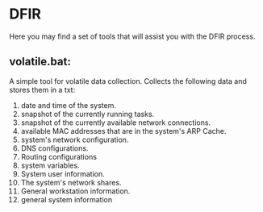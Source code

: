 # DFIR
Here you may find a set of tools that will assist you with the DFIR process.

## volatile.bat:
A simple tool for volatile data collection. 
Collects the following data and stores them in a txt:
1. date and time of the system.
2. snapshot of the currently running tasks.
3. snapshot of the currently available network connections.
4. available MAC addresses that are in the system's ARP Cache.
5. system's network configuration.
6. DNS configurations.
7. Routing configurations
8. system variables.
9. System user information.
10. The system's network shares.
11. General workstation information.
12. general system information

